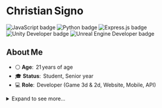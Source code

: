 <h1>Christian Signo</h1>

<div class="badges">
  <img src="https://img.shields.io/badge/JavaScript-transparent?style=flat&logo=javascript&logoColor=%23ffb13b" alt="JavaScript badge">
  <img src="https://img.shields.io/badge/Python-transparent?style=flat&logo=python&logoColor=%233776ab" alt="Python badge">
  <img src="https://img.shields.io/badge/Express.js-transparent?style=flat&logo=express&logoColor=white" alt="Express.js badge">
  <img src="https://img.shields.io/badge/Unity%20Developer-transparent?style=flat&logo=unity&logoColor=white" alt="Unity Developer badge">
  <img src="https://img.shields.io/badge/Unreal%20Engine-transparent?style=flat&logo=unrealengine&logoColor=white" alt="Unreal Engine Developer badge">
</div>

<h2>About Me</h2>
<ul>
  <li>⚪ <strong>Age</strong>:  21 years of age</li>
  <li>🎓 <strong>Status</strong>:  Student, Senior year</li>
  <li>💻 <strong>Role</strong>:  Developer (Game 3d & 2d, Website, Mobile, API)</li>
</ul>

<details>
<summary>Expand to see more…</summary>

<h2>Environment &amp; Tools I Work With</h2>
<ul>
  <li>JavaScript / TypeScript</li>
  <li>Python</li>
  <li>PHP</li>
  <li>C#</li>
  <li>Java</li>
  <li>C++</li>
</ul>
<hr>
<ul>
  <li>REST APIs</li>
  <li>WebSockets</li>
  <li>React</li>
  <li>React Native</li>
  <li>Unreal Engine</li>
  <li>Godot</li>
  <li>Unity</li>
  <li>SQL (MySQL, PostgreSQL)</li>
  <li>NoSQL (MongoDB, Cassandra)</li>
</ul>

<h2>Others</h2>
<ul>
  <li>Arduino Uno</li>
  <li>Circuit Design (Analog/Digital)</li>
</ul>

<h2>🌱 Currently focused</h2>
<ul>
  <li>Exploring <strong>Machine Learning</strong> with Python</li>
  <li>Side projects: <strong>Full‑Stack Applications</strong> with React</li>
  <li>Current project: <strong>School Capstone</strong> – MERN stack (MongoDB, Express, React, Node)</li>
</ul>

</details>
